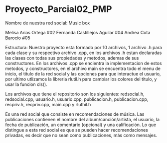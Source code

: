 # Proyecto_Parcial02_PMP
Nombre de nuestra red social: Music box

Melisa Arias Ortega #02
Fernanda Castillejos Aguilar #04
Andrea Cota Barocio #05

Estructura: 
Nuestro proyecto esta formado por 10 archivos, 1 archivo .h para cada clase y su respectivo archivo .cpp, en los archivos .h estan declaradas las clases con todas sus propiedades y metodos, ademas de sus constructores. En los archivos .cpp se encientra la implementacion de estos metodos, y constructores, en el archivo main se encuentra todo el menu de inicio, el titulo de la red social y las opciones para que interactue el usuario, por ultimo utlizamos la libreria rlutil.h para cambiar los colores del titulo, y usar la funcion cls(). 

Los archivos que tiene el repositorio son los siguientes: redsocial.h, redsocial.cpp, usuario.h, usuario.cpp, publicacion.h, publicacion.cpp, recpriv.h, recpriv.cpp, main.cpp y rluthil.h

Es una red social que consiste en recomendaciones de música. Las publicaciones contienen el nombre del album/canción/artista, el usuario, la fecha de publicación, un comentario (opcional) y una calificación. Lo que distingue a esta red social es que se pueden hacer recomendaciones privadas, es decir que no sean como publicaciones, más como mensajes. 
